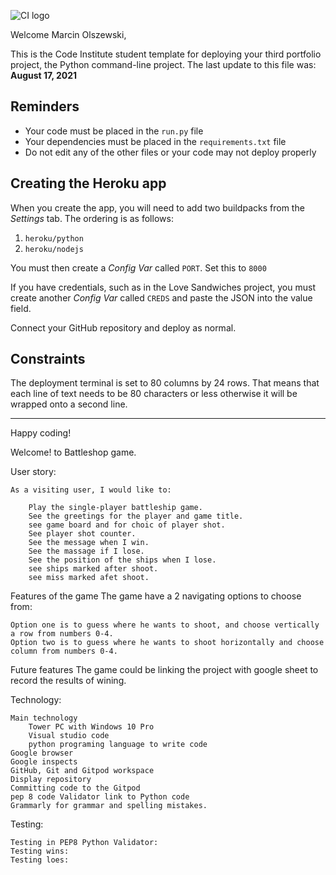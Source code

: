 ![CI logo](https://codeinstitute.s3.amazonaws.com/fullstack/ci_logo_small.png)

Welcome Marcin Olszewski,

This is the Code Institute student template for deploying your third portfolio project, the Python command-line project. The last update to this file was: **August 17, 2021**

## Reminders

* Your code must be placed in the `run.py` file
* Your dependencies must be placed in the `requirements.txt` file
* Do not edit any of the other files or your code may not deploy properly

## Creating the Heroku app

When you create the app, you will need to add two buildpacks from the _Settings_ tab. The ordering is as follows:

1. `heroku/python`
2. `heroku/nodejs`

You must then create a _Config Var_ called `PORT`. Set this to `8000`

If you have credentials, such as in the Love Sandwiches project, you must create another _Config Var_ called `CREDS` and paste the JSON into the value field.

Connect your GitHub repository and deploy as normal.

## Constraints

The deployment terminal is set to 80 columns by 24 rows. That means that each line of text needs to be 80 characters or less otherwise it will be wrapped onto a second line.

-----
Happy coding!


Welcome! to Battleshop game. 

User story:

    As a visiting user, I would like to:

        Play the single-player battleship game.
        See the greetings for the player and game title.
        see game board and for choic of player shot.
        See player shot counter.
        See the message when I win.
        See the massage if I lose.
        See the position of the ships when I lose.
        see ships marked after shoot. 
        see miss marked afet shoot.

Features of the game The game have a 2 navigating options to choose from:

    Option one is to guess where he wants to shoot, and choose vertically a row from numbers 0-4.
    Option two is to guess where he wants to shoot horizontally and choose column from numbers 0-4.


Future features
    The game could be linking the project with google sheet to record the results of wining.

Technology:

    Main technology
        Tower PC with Windows 10 Pro
        Visual studio code
        python programing language to write code
    Google browser
    Google inspects
    GitHub, Git and Gitpod workspace
    Display repository
    Committing code to the Gitpod
    pep 8 code Validator link to Python code
    Grammarly for grammar and spelling mistakes.

Testing:

    Testing in PEP8 Python Validator:
    Testing wins:
    Testing loes:
    
